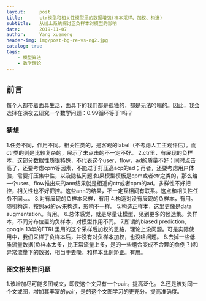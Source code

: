 ```yaml
---
layout:     post
title:      ctr模型和相关性模型里的数据增强(样本采样、加权、构造)
subtitle:   从线上系统探讨正负样本对模型的影响
date:       2019-11-07
author:     Yang xuemeng
header-img: img/post-bg-re-vs-ng2.jpg
catalog: true
tags:
    - 模型算法
    - 数学理论
---
```


## 前言

每个人都带着面具生活，面具下的我们都是孤独的，都是无法吟唱的。因此，我会选择在深夜去研究一个数学问题：0.99循环等于1吗？

### 猜想
1.任务不同，作用不同。相关性类的，是客观的label（不考虑人工主观评估）。而ctr类的则是比较复杂的，展示了未点击的不一定不好。
2.ctr里，有展现的负样本，这部分数据性质很特殊，不代表这个user，flow，ad的质量不好；同时点击高了，还要考虑cpm等因素，不能过于打压高acp的ad；再者，还要考虑用户体验，需要打压集中性，以及隐私问题;如果模型模板是cpm或者ctr之类的，那么给一个user、flow推出来的ann结果就是相近的ctr或者cpm的ad。多样性不好把控，相关性也不好把控。这些ann的结果，不一定互相间有联系。这点和相关性任务不同。。。
3.对有展现的负样本采样，有用
4.构造对没有展现的负样本，有用。随机构造，按照ad的pv来构造，影响不一样。
5.构造正样本，这里更像是data augmentation。有用。
6.总体感觉，就是尽量让模型，见到更多的候选集。负样本，不同分布位置的负样本，对模型作用不同。
7.所谓的biased prediction, google 13年的FTRL里用的这个采样后加权的思路，理论上没问题。可是实际使用中，我们采样了负样本后，并没有对负样本加权，也没啥问题。
8.去掉一些低质流量数据(负样本太多，比正常流量上多，是的一些组合变成不合理的负例？)和异常流量下的数据，相当于去噪，和样本比例矫正。有用。

### 图文相关性问题
1.该增加尽可能多图或文，即使这个文只有一个pair。提高泛化。
2.还是该对同一个文或图，增加其丰富的pair，是的这个文图学习的更充分。提高准确度。
